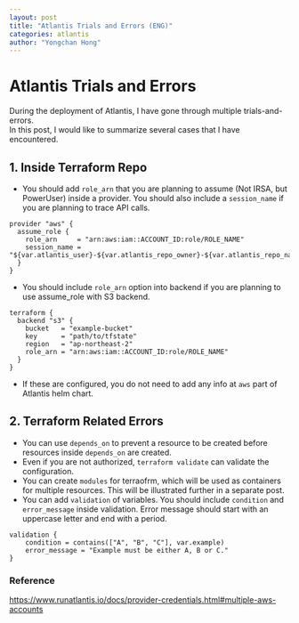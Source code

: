 ```yaml
---
layout: post
title: "Atlantis Trials and Errors (ENG)"
categories: atlantis
author: "Yongchan Hong"
---
```


# Atlantis Trials and Errors

During the deployment of Atlantis, I have gone through multiple trials-and-errors.  
In this post, I would like to summarize several cases that I have encountered.  

## 1. Inside Terraform Repo
- You should add `role_arn`  that you are planning to assume (Not IRSA, but PowerUser) inside a provider. You should also include a `session_name` if you are planning to trace API calls.
```
provider "aws" {
  assume_role {
    role_arn     = "arn:aws:iam::ACCOUNT_ID:role/ROLE_NAME"
    session_name = "${var.atlantis_user}-${var.atlantis_repo_owner}-${var.atlantis_repo_name}-${var.atlantis_pull_num}"
  }
}
```
- You should include `role_arn` option into backend if you are planning to use assume_role with S3 backend.
```
terraform {
  backend "s3" {
    bucket   = "example-bucket"
    key      = "path/to/tfstate"
    region   = "ap-northeast-2"
    role_arn = "arn:aws:iam::ACCOUNT_ID:role/ROLE_NAME"
  }
}
```
- If these are configured, you do not need to add any info at `aws` part of Atlantis helm chart.


## 2. Terraform Related Errors
- You can use `depends_on` to prevent a resource to be created before resources inside `depends_on` are created.
- Even if you are not authorized, `terraform validate` can validate the configuration.
- You can create `modules` for terraofrm, which will be used as containers for multiple resources. This will be illustrated further in a separate post.
- You can add `validation` of variables. You should include `condition` and `error_message` inside validation. Error message should start with an uppercase letter and end with a period. 
```
validation {
    condition = contains(["A", "B", "C"], var.example)
    error_message = "Example must be either A, B or C."
}
```


### Reference
https://www.runatlantis.io/docs/provider-credentials.html#multiple-aws-accounts  
